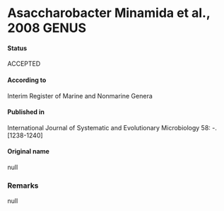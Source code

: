 Asaccharobacter Minamida et al., 2008 GENUS
=======

#### Status
ACCEPTED

#### According to
Interim Register of Marine and Nonmarine Genera

#### Published in
International Journal of Systematic and Evolutionary Microbiology 58: -. [1238-1240]

#### Original name
null

### Remarks
null